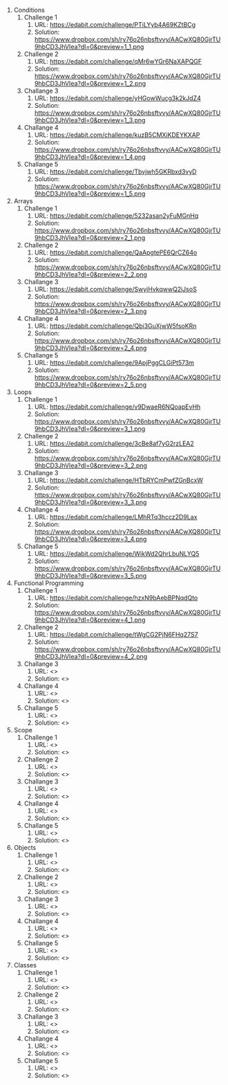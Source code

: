 
1. Conditions
    1. Challenge 1
        1. URL: <https://edabit.com/challenge/PTiLYyb4A69KZtBCg>
        2. Solution: <https://www.dropbox.com/sh/ry76o26nbsftvvy/AACwXQ80GjrTU9hbCD3JhVIea?dl=0&preview=1_1.png>
    2. Challenge 2
        1. URL: <https://edabit.com/challenge/qMr6wYGr6NaXAPQGF>
        2. Solution: <https://www.dropbox.com/sh/ry76o26nbsftvvy/AACwXQ80GjrTU9hbCD3JhVIea?dl=0&preview=1_2.png>
    3. Challange 3
        1. URL: <https://edabit.com/challenge/yHGowWucg3k2kJdZ4>
        2. Solution: <https://www.dropbox.com/sh/ry76o26nbsftvvy/AACwXQ80GjrTU9hbCD3JhVIea?dl=0&preview=1_3.png>
    4. Challange 4
        1. URL: <https://edabit.com/challenge/kuzB5CMXiKDEYKXAP>
        2. Solution: <https://www.dropbox.com/sh/ry76o26nbsftvvy/AACwXQ80GjrTU9hbCD3JhVIea?dl=0&preview=1_4.png>
    5. Challange 5
        1. URL: <https://edabit.com/challenge/Tbvjwh5GKRbxd3vyD>
        2. Solution: <https://www.dropbox.com/sh/ry76o26nbsftvvy/AACwXQ80GjrTU9hbCD3JhVIea?dl=0&preview=1_5.png>        
2. Arrays
    1. Challenge 1
        1. URL: <https://edabit.com/challenge/5232asan2yFuMGnHq> 
        2. Solution: <https://www.dropbox.com/sh/ry76o26nbsftvvy/AACwXQ80GjrTU9hbCD3JhVIea?dl=0&preview=2_1.png> 
    2. Challenge 2
        1. URL: <https://edabit.com/challenge/QaApgtePE6QrCZ64o>
        2. Solution: <https://www.dropbox.com/sh/ry76o26nbsftvvy/AACwXQ80GjrTU9hbCD3JhVIea?dl=0&preview=2_2.png>
    3. Challange 3
        1. URL: <https://edabit.com/challenge/SwyjHvkqwwQ2iJsoS>
        2. Solution: <https://www.dropbox.com/sh/ry76o26nbsftvvy/AACwXQ80GjrTU9hbCD3JhVIea?dl=0&preview=2_3.png>
    4. Challange 4
        1. URL: <https://edabit.com/challenge/Qbi3GuXjwW5fsoKRn>
        2. Solution: <https://www.dropbox.com/sh/ry76o26nbsftvvy/AACwXQ80GjrTU9hbCD3JhVIea?dl=0&preview=2_4.png>
    5. Challange 5
        1. URL: <https://edabit.com/challenge/9ApjPggCLGiPt573m>
        2. Solution: <https://www.dropbox.com/sh/ry76o26nbsftvvy/AACwXQ80GjrTU9hbCD3JhVIea?dl=0&preview=2_5.png>
3. Loops
    1. Challenge 1
        1. URL: <https://edabit.com/challenge/v9DwaeR6NQoapEvHh> 
        2. Solution: <https://www.dropbox.com/sh/ry76o26nbsftvvy/AACwXQ80GjrTU9hbCD3JhVIea?dl=0&preview=3_1.png> 
    2. Challenge 2
        1. URL: <https://edabit.com/challenge/3cBe8af7yG2rzLEA2>
        2. Solution: <https://www.dropbox.com/sh/ry76o26nbsftvvy/AACwXQ80GjrTU9hbCD3JhVIea?dl=0&preview=3_2.png>
    3. Challange 3
        1. URL: <https://edabit.com/challenge/HTbRYCmPwfZGnBcxW>
        2. Solution: <https://www.dropbox.com/sh/ry76o26nbsftvvy/AACwXQ80GjrTU9hbCD3JhVIea?dl=0&preview=3_3.png>
    4. Challange 4
        1. URL: <https://edabit.com/challenge/LMhRTq3hccz2D9Lax>
        2. Solution: <https://www.dropbox.com/sh/ry76o26nbsftvvy/AACwXQ80GjrTU9hbCD3JhVIea?dl=0&preview=3_4.png>
    5. Challange 5
        1. URL: <https://edabit.com/challenge/WikWd2QhrLbuNLYQ5>
        2. Solution: <https://www.dropbox.com/sh/ry76o26nbsftvvy/AACwXQ80GjrTU9hbCD3JhVIea?dl=0&preview=3_5.png>            
4. Functional Programming
    1. Challenge 1
        1. URL: <https://edabit.com/challenge/hzxN9bAebBPNqdQto> 
        2. Solution: <https://www.dropbox.com/sh/ry76o26nbsftvvy/AACwXQ80GjrTU9hbCD3JhVIea?dl=0&preview=4_1.png> 
    2. Challenge 2
        1. URL: <https://edabit.com/challenge/tWgCG2PjN6FHq27S7>
        2. Solution: <https://www.dropbox.com/sh/ry76o26nbsftvvy/AACwXQ80GjrTU9hbCD3JhVIea?dl=0&preview=4_2.png>
    3. Challange 3
        1. URL: <>
        2. Solution: <>
    4. Challange 4
        1. URL: <>
        2. Solution: <>
    5. Challange 5
        1. URL: <>
        2. Solution: <>
5. Scope
    1. Challenge 1
        1. URL: <> 
        2. Solution: <> 
    2. Challenge 2
        1. URL: <>
        2. Solution: <>
    3. Challange 3
        1. URL: <>
        2. Solution: <>
    4. Challange 4
        1. URL: <>
        2. Solution: <>
    5. Challange 5
        1. URL: <>
        2. Solution: <>
6. Objects
    1. Challenge 1
        1. URL: <> 
        2. Solution: <> 
    2. Challenge 2
        1. URL: <>
        2. Solution: <>
    3. Challange 3
        1. URL: <>
        2. Solution: <>
    4. Challange 4
        1. URL: <>
        2. Solution: <>
    5. Challange 5
        1. URL: <>
        2. Solution: <>
7. Classes
    1. Challenge 1
        1. URL: <> 
        2. Solution: <> 
    2. Challenge 2
        1. URL: <>
        2. Solution: <>
    3. Challange 3
        1. URL: <>
        2. Solution: <>
    4. Challange 4
        1. URL: <>
        2. Solution: <>
    5. Challange 5
        1. URL: <>
        2. Solution: <>
